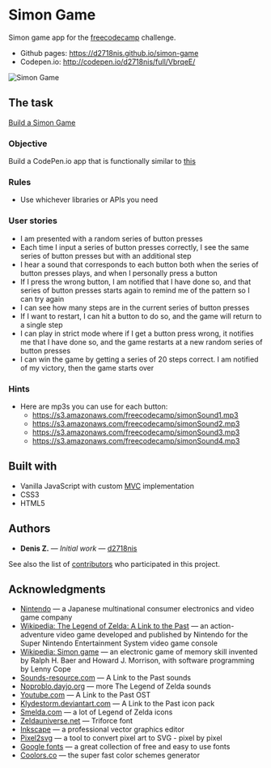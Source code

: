 Simon Game
==========
Simon game app for the [freecodecamp](https://www.freecodecamp.com) challenge.
* Github pages: https://d2718nis.github.io/simon-game
* Codepen.io: http://codepen.io/d2718nis/full/VbrqeE/

![Simon Game](https://d2718nis.github.io/img/portfolio9.png "Simon Game")


The task
----------
[Build a Simon Game](https://www.freecodecamp.com/challenges/build-a-simon-game)

### Objective
Build a CodePen.io app that is functionally similar to [this](https://codepen.io/FreeCodeCamp/full/obYBjE)

### Rules
* Use whichever libraries or APIs you need

### User stories
* I am presented with a random series of button presses
* Each time I input a series of button presses correctly, I see the same series of button presses but
  with an additional step
* I hear a sound that corresponds to each button both when the series of button presses plays, and when
  I personally press a button
* If I press the wrong button, I am notified that I have done so, and that series of button presses starts
  again to remind me of the pattern so I can try again
* I can see how many steps are in the current series of button presses
* If I want to restart, I can hit a button to do so, and the game will return to a single step
* I can play in strict mode where if I get a button press wrong, it notifies me that I have done so, and
  the game restarts at a new random series of button presses
* I can win the game by getting a series of 20 steps correct. I am notified of my victory, then the game
  starts over

### Hints
* Here are mp3s you can use for each button:
  - https://s3.amazonaws.com/freecodecamp/simonSound1.mp3
  - https://s3.amazonaws.com/freecodecamp/simonSound2.mp3
  - https://s3.amazonaws.com/freecodecamp/simonSound3.mp3
  - https://s3.amazonaws.com/freecodecamp/simonSound4.mp3


Built with
----------
* Vanilla JavaScript with custom [MVC](https://en.wikipedia.org/wiki/Model%E2%80%93view%E2%80%93controller)
  implementation
* CSS3
* HTML5


Authors
----------
* **Denis Z.** &#8212; *Initial work* &#8212; [d2718nis](https://github.com/d2718nis)

See also the list of [contributors](https://github.com/d2718nis/simon-game/contributors)
who participated in this project.


Acknowledgments
----------
* [Nintendo](http://www.nintendo.com) &#8212; a Japanese multinational consumer electronics and video game company
* [Wikipedia: The Legend of Zelda: A Link to the Past](https://en.wikipedia.org/wiki/The_Legend_of_Zelda:_A_Link_to_the_Past) &#8212;
  an action-adventure video game developed and published by Nintendo for the Super Nintendo Entertainment
  System video game console
* [Wikipedia: Simon game](https://en.wikipedia.org/wiki/Simon_(game)) &#8212; an electronic game of memory
  skill invented by Ralph H. Baer and Howard J. Morrison, with software programming by Lenny Cope
* [Sounds-resource.com](https://www.sounds-resource.com/snes/legendofzeldaalinktothepast/sound/7573) &#8212;
  A Link to the Past sounds
* [Noproblo.dayjo.org](http://noproblo.dayjo.org/ZeldaSounds) &#8212; more The Legend of Zelda sounds
* [Youtube.com](https://www.youtube.com/watch?v=vFg9Ncsvxd0) &#8212; A Link to the Past OST
* [Klydestorm.deviantart.com](http://klydestorm.deviantart.com/art/A-Link-to-the-Past-Icon-Pack-184861577) &#8212;
  A Link to the Past icon pack
* [Smelda.com](http://smelda.com) &#8212; a lot of Legend of Zelda icons
* [Zeldauniverse.net](https://zeldauniverse.net/media/fonts) &#8212; Triforce font
* [Inkscape](https://inkscape.org/en) &#8212; a professional vector graphics editor
* [Pixel2svg](http://florian-berger.de/en/software/pixel2svg) &#8212; a tool to convert pixel art to SVG - pixel by pixel
* [Google fonts](https://fonts.google.com) &#8212; a great collection of free and easy to use fonts
* [Coolors.co](https://coolors.co) &#8212; the super fast color schemes generator
